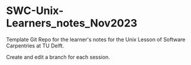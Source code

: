 # SWC-Unix-Learners_notes_Nov2023
Template Git Repo for the learner's notes for the Unix Lesson of Software Carpentries at TU Delft.

Create and edit a branch for each session.
